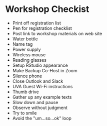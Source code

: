 # Workshop Checkist

- Print off registration list
- Pen for registration checklist
- Post link to workshop materials on web site
- Water bottle
- Name tag
- Power supply
- Wireless mouse
- Reading glasses
- Setup RStudio appearance
- Make Backup Co-Host in Zoom
- Silence phone
- Close Outlook and Slack
- UVA Guest Wi-Fi instructions
- Thumb drive
- Gather up any example texts
- Slow down and pause
- Observe without judgment
- Try to smile
- Avoid the "um...so...ok" loop
